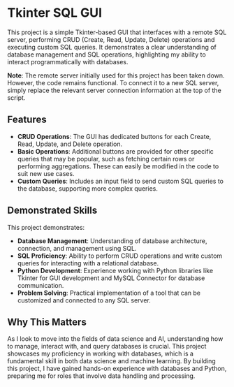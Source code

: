 
# Tkinter SQL GUI

This project is a simple Tkinter-based GUI that interfaces with a remote SQL server, performing CRUD (Create, Read, Update, Delete) operations and executing custom SQL queries. It demonstrates a clear understanding of database management and SQL operations, highlighting my ability to interact programmatically with databases.

**Note**: The remote server initially used for this project has been taken down. However, the code remains functional. To connect it to a new SQL server, simply replace the relevant server connection information at the top of the script.

## Features
- **CRUD Operations**: The GUI has dedicated buttons for each Create, Read, Update, and Delete operation.
- **Basic Operations**: Additional buttons are provided for other specific queries that may be popular, such as fetching certain rows or performing aggregations. These can easily be modified in the code to suit new use cases.
- **Custom Queries**: Includes an input field to send custom SQL queries to the database, supporting more complex queries.

## Demonstrated Skills
This project demonstrates:
- **Database Management**: Understanding of database architecture, connection, and management using SQL.
- **SQL Proficiency**: Ability to perform CRUD operations and write custom queries for interacting with a relational database.
- **Python Development**: Experience working with Python libraries like Tkinter for GUI development and MySQL Connector for database communication.
- **Problem Solving**: Practical implementation of a tool that can be customized and connected to any SQL server.

## Why This Matters
As I look to move into the fields of data science and AI, understanding how to manage, interact with, and query databases is crucial. This project showcases my proficiency in working with databases, which is a fundamental skill in both data science and machine learning. By building this project, I have gained hands-on experience with databases and Python, preparing me for roles that involve data handling and processing.
